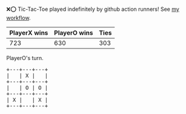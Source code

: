 :x::o: Tic-Tac-Toe played indefinitely by github action runners! See [my workflow](.github/workflows/play.yaml).

|PlayerX wins|PlayerO wins|Ties|
|-|-|-|
|723|630|303|

PlayerO's turn.

<pre>
+---+---+---+
|   | X |   |
+---+---+---+
|   | O | O |
+---+---+---+
| X |   | X |
+---+---+---+
</pre>